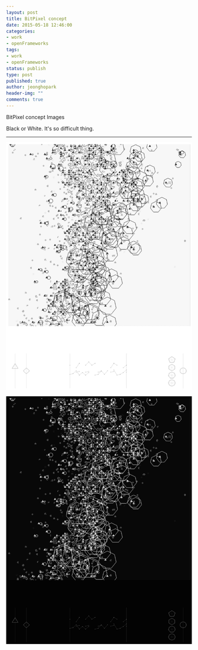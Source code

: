 ```yaml
---
layout: post
title: BitPixel concept
date: 2015-05-18 12:46:00
categories:
- work
- openFrameworks
tags:
- work
- openFrameworks
status: publish
type: post
published: true
author: jeonghopark
header-img: ""
comments: true
---
```

BitPixel concept Images

Black or White.
It's so difficult thing.

<hr>

![/assets/images/test_white.jpeg](/assets/images/test_white.jpeg)

![/assets/images/test_Black.jpeg](/assets/images/test_Black.jpeg)